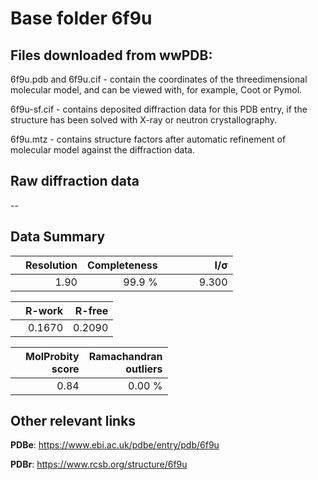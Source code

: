 # Base folder 6f9u

## Files downloaded from wwPDB:

6f9u.pdb and 6f9u.cif - contain the coordinates of the threedimensional molecular model, and can be viewed with, for example, Coot or Pymol.

6f9u-sf.cif - contains deposited diffraction data for this PDB entry, if the structure has been solved with X-ray or neutron crystallography.

6f9u.mtz - contains structure factors after automatic refinement of molecular model against the diffraction data.

## Raw diffraction data

--<br> 

## Data Summary
|   | Resolution | Completeness| I/$\boldsymbol{\sigma}$ |
|---|-------------:|----------------:|--------------:|
|   |1.90|99.9  %|<img width=50/>9.300|

|   | **R-work**| **R-free**   
|---|-------------:|----------------:|           
||0.1670|0.2090|

|   |**MolProbity<br>score**| **Ramachandran<br>outliers** 
|---|-------------:|----------------:|
||0.84|0.00 %|

## Other relevant links 
**PDBe**:  https://www.ebi.ac.uk/pdbe/entry/pdb/6f9u
 
**PDBr**: https://www.rcsb.org/structure/6f9u 

